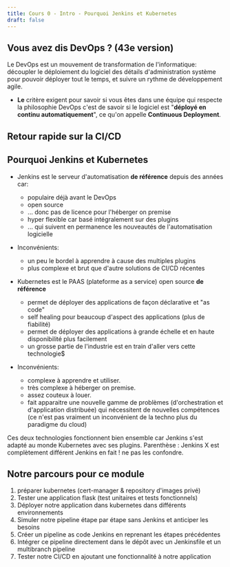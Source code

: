 ```yaml
---
title: Cours 0 - Intro - Pourquoi Jenkins et Kubernetes
draft: false
---
```




## Vous avez dis DevOps ? (43e version)

Le DevOps est un mouvement de transformation de l'informatique: découpler le déploiement du logiciel des détails d'administration système pour pouvoir déployer tout le temps, et suivre un rythme de développement agile.

- **Le** critère exigent pour savoir si vous êtes dans une équipe qui respecte la philosophie DevOps c'est de savoir si le logiciel est "**déployé en continu automatiquement**", ce qu'on appelle **Continuous Deployment**.

## Retour rapide sur la CI/CD




## Pourquoi Jenkins et Kubernetes

- Jenkins est le serveur d'automatisation **de référence** depuis des années car:
    - populaire déjà avant le DevOps
    - open source
    - ... donc pas de licence pour l'héberger on premise
    - hyper flexible car basé intégralement sur des plugins
    - ... qui suivent en permanence les nouveautés de l'automatisation logicielle

- Inconvénients:
    - un peu le bordel à apprendre à cause des multiples plugins
    - plus complexe et brut que d'autre solutions de CI/CD récentes

- Kubernetes est le PAAS (plateforme as a service) open source **de référence**
    - permet de déployer des applications de façon déclarative et "as code"
    - self healing pour beaucoup d'aspect des applications (plus de fiabilité)
    - permet de déployer des applications à grande échelle et en haute disponibilité plus facilement
    - un grosse partie de l'industrie est en train d'aller vers cette technologie$

- Inconvénients:
    - complexe à apprendre et utiliser.
    - très complexe à héberger on premise.
    - assez couteux à louer.
    - fait apparaitre une nouvelle gamme de problèmes (d'orchestration et d'application distribuée) qui nécessitent de nouvelles compétences (ce n'est pas vraiment un inconvénient de la techno plus du paradigme du cloud)


Ces deux technologies fonctionnent bien ensemble car Jenkins s'est adapté au monde Kubernetes avec ses plugins. Parenthèse : Jenkins X est complètement différent Jenkins en fait ! ne pas les confondre.

## Notre parcours pour ce module

1. préparer kubernetes (cert-manager & repository d'images privé)
1. Tester une application flask (test unitaires et tests fonctionnels)
1. Déployer notre application dans kubernetes dans différents environnements
1. Simuler notre pipeline étape par étape sans Jenkins et anticiper les besoins
1. Créer un pipeline as code Jenkins en reprenant les étapes précédentes
1. Intégrer ce pipeline directement dans le dépôt avec un Jenkinsfile et un multibranch pipeline
1. Tester notre CI/CD en ajoutant une fonctionnalité à notre application
